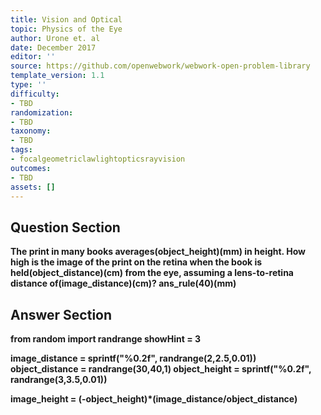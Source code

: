 ```yaml
---
title: Vision and Optical
topic: Physics of the Eye
author: Urone et. al
date: December 2017
editor: ''
source: https://github.com/openwebwork/webwork-open-problem-library
template_version: 1.1
type: ''
difficulty:
- TBD
randomization:
- TBD
taxonomy:
- TBD
tags:
- focalgeometriclawlightopticsrayvision
outcomes:
- TBD
assets: []
---
```


## Question Section 

<b>
The print in many books averages(object_height)(mm) in height. How high is the image of the print on the retina when the book is held(object_distance)(cm) from the eye, assuming a lens-to-retina distance of(image_distance)(cm)?
ans_rule(40)(mm)



## Answer Section

from random import randrange
showHint = 3

image_distance = sprintf("%0.2f", randrange(2,2.5,0.01))
object_distance = randrange(30,40,1)
object_height = sprintf("%0.2f", randrange(3,3.5,0.01))

image_height = (-object_height)*(image_distance/object_distance)